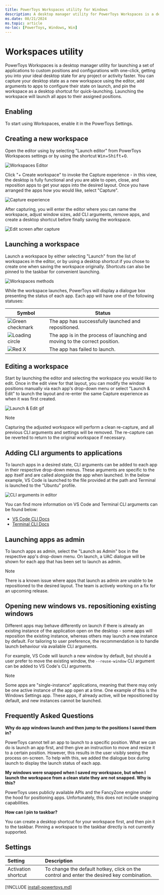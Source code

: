 ```yaml
---
title: PowerToys Workspaces utility for Windows
description: A desktop manager utility for PowerToys Workspaces is a desktop manager utility for launching a set of applications to custom positions and configurations efficiently
ms.date: 08/21/2024
ms.topic: article
no-loc: [PowerToys, Windows, Win]
---
```


# Workspaces utility

PowerToys Workspaces is a desktop manager utility for launching a set of applications to custom positions and configurations with one-click, getting you into your ideal desktop state for any project or activity faster. You can capture your desktop state as a new workspace using the editor, add arguments to apps to configure their state on launch, and pin the workspace as a desktop shortcut for quick-launching. Launching the workspace will launch all apps to their assigned positions.

## Enabling

To start using Workspaces, enable it in the PowerToys Settings.

## Creating a new workspace

Open the editor using by selecting "Launch editor" from PowerToys Workspaces settings or by using the shortcut <kbd>Win</kbd>+<kbd>Shift</kbd>+<kbd>O</kbd>.

![Workspaces Editor](../images/powertoys-workspaces/workspaces_editor.png)

 Click "+ Create workspace" to invoke the Capture experience - in this view, the desktop is fully functional and you are able to open, close, and reposition apps to get your apps into the desired layout. Once you have arranged the apps how you would like, select "Capture". 

![Capture experience](../images/powertoys-workspaces/capture_ux.png)

After capturing, you will enter the editor where you can name the workspace, adjust window sizes, add CLI arguments, remove apps, and create a desktop shortcut before finally saving the workspace. 

![Edit screen after capture](../images/powertoys-workspaces/post_capture_edit.png)

## Launching a workspace

Launch a workspace by either selecting "Launch" from the list of workspaces in the editor, or by using a desktop shortcut if you chose to create one when saving the workspace originally. Shortcuts can also be pinned to the taskbar for convenient launching.

![Workspaces methods](../images/powertoys-workspaces/launch_buttons.png)


While the workspace launches, PowerToys will display a dialogue box presenting the status of each app. Each app will have one of the following statuses:

| Symbol      | Status    |
|-------------|-----------|
| ![Green checkmark](../images/powertoys-workspaces/checkmark.png) | The app has successfully launched and repositioned. |
| ![Loading circle](../images/powertoys-workspaces/spinner.png) | The app is in the process of launching and moving to the correct position. |
| ![Red X](../images/powertoys-workspaces/failed.png) | The app has failed to launch. |


## Editing a workspace

Start by launching the editor and selecting the workspace you would like to edit. Once in the edit view for that layout, you can modify the window positions manually via each app's drop-down menu or select "Launch & Edit" to launch the layout and re-enter the same Capture experience as when it was first created. 

![Launch & Edit gif](../images/powertoys-workspaces/Workspaces%20Demo.gif)

> [!NOTE] 
> Capturing the adjusted workspace will perform a clean re-capture, and all previous CLI arguments and settings will be removed. The re-capture can be reverted to return to the original workspace if necessary.

## Adding CLI arguments to applications

To launch apps in a desired state, CLI arguments can be added to each app in their respective drop-down menus. These arguments are specific to the app itself and are called alongside the app when launched. In the below example, VS Code is launched to the file provided at the path and Terminal is launched to the "Ubuntu" profile.

![CLI arguments in editor](../images/powertoys-workspaces/cli_args.png)

You can find more information on VS Code and Terminal CLI arguments can be found below:
- [VS Code CLI Docs](https://code.visualstudio.com/docs/editor/command-line)
- [Terminal CLI Docs](/windows/terminal/command-line-arguments?tabs=windows)

## Launching apps as admin 

To launch apps as admin, select the "Launch as Admin" box in the respective app's drop-down menu. On launch, a UAC dialogue will be shown for each app that has been set to launch as admin. 

> [!NOTE] 
> There is a known issue where apps that launch as admin are unable to be repositioned to the desired layout. The team is actively working on a fix for an upcoming release.

## Opening new windows vs. repositioning existing windows

Different apps may behave differently on launch if there is already an existing instance of the application open on the desktop - some apps will reposition the existing instance, whereas others may launch a new instance by default. For tailoring to user preference, the recommendation is to handle launch behaviour via available CLI arguments.

For example, VS Code will launch a new window by default, but should a user prefer to move the existing window, the `--reuse-window` CLI argument can be added to VS Code's CLI arguments. 

> [!NOTE] 
> Some apps are "single-instance" applications, meaning that there may only be one active instance of the app open at a time. One example of this is the Windows Settings app. These apps, if already active, will be repositioned by default, and new instances cannot be launched.  

## Frequently Asked Questions

**Why do app windows launch and then jump to the positions I saved them in?**

PowerToys cannot tell an app to launch to a specific position. What we can do is launch an app first, and then give an instruction to move and resize it to a certain position. However, this results in the user visibly seeing the process on-screen. To help with this, we added the dialogue box during launch to display the launch status of each app.

**My windows were snapped when I saved my workspace, but when I launch the workspace from a clean state they are not snapped. Why is this?**

PowerToys uses publicly available APIs and the FancyZone engine under the hood for positioning apps. Unfortunately, this does not include snapping capabilities.  

**How can I pin to taskbar?**

You can create a desktop shortcut for your workspace first, and then pin it to the taskbar. Pinning a workspace to the taskbar directly is not currently supported. 

## Settings

| Setting | Description |
| :-- | :-- |
| Activation shortcut | To change the default hotkey, click on the control and enter the desired key combination. |

[!INCLUDE [install-powertoys.md](../includes/install-powertoys.md)]

